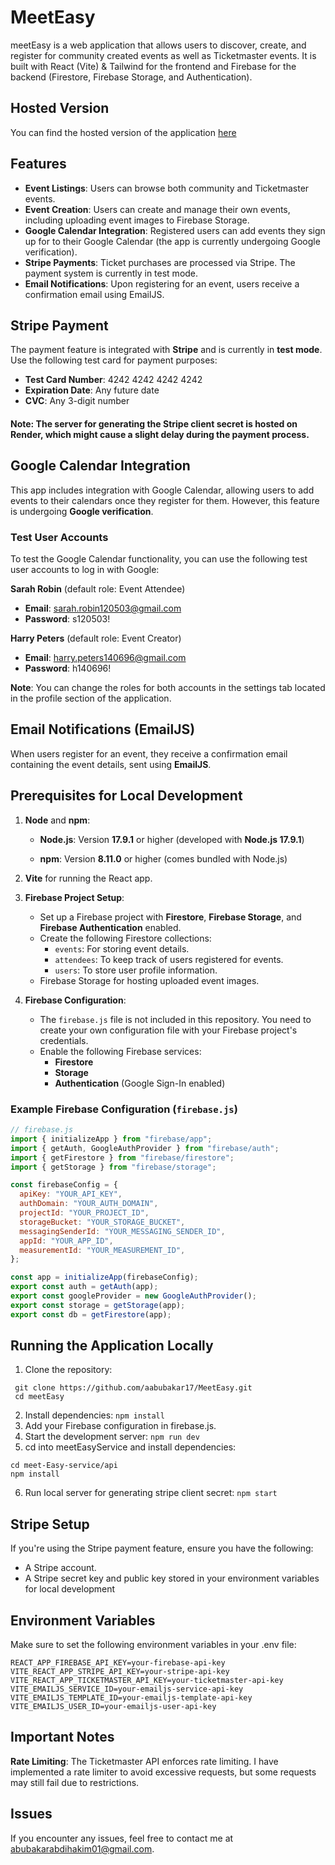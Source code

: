 # MeetEasy

meetEasy is a web application that allows users to discover, create, and register for community created events as well as Ticketmaster events. It is built with React (Vite) & Tailwind for the frontend and Firebase for the backend (Firestore, Firebase Storage, and Authentication).

## Hosted Version

You can find the hosted version of the application [here](https://meeteasy-244a4.web.app/)

## Features

- **Event Listings**: Users can browse both community and Ticketmaster events.
- **Event Creation**: Users can create and manage their own events, including uploading event images to Firebase Storage.
- **Google Calendar Integration**: Registered users can add events they sign up for to their Google Calendar (the app is currently undergoing Google verification).
- **Stripe Payments**: Ticket purchases are processed via Stripe. The payment system is currently in test mode.
- **Email Notifications**: Upon registering for an event, users receive a confirmation email using EmailJS.

## Stripe Payment

The payment feature is integrated with **Stripe** and is currently in **test mode**. Use the following test card for payment purposes:

- **Test Card Number**: 4242 4242 4242 4242
- **Expiration Date**: Any future date
- **CVC**: Any 3-digit number

#### Note: The server for generating the Stripe client secret is hosted on **Render**, which might cause a slight delay during the payment process.

## Google Calendar Integration

This app includes integration with Google Calendar, allowing users to add events to their calendars once they register for them. However, this feature is undergoing **Google verification**.

### Test User Accounts

To test the Google Calendar functionality, you can use the following test user accounts to log in with Google:

**Sarah Robin** (default role: Event Attendee)

- **Email**: sarah.robin120503@gmail.com
- **Password**: s120503!

**Harry Peters** (default role: Event Creator)

- **Email**: harry.peters140696@gmail.com
- **Password**: h140696!

**Note**: You can change the roles for both accounts in the settings tab located in the profile section of the application.

## Email Notifications (EmailJS)

When users register for an event, they receive a confirmation email containing the event details, sent using **EmailJS**.

## Prerequisites for Local Development

1. **Node** and **npm**:

   - **Node.js**: Version **17.9.1** or higher (developed with **Node.js 17.9.1**)

   - **npm**: Version **8.11.0** or higher (comes bundled with Node.js)

2. **Vite** for running the React app.
3. **Firebase Project Setup**:
   - Set up a Firebase project with **Firestore**, **Firebase Storage**, and **Firebase Authentication** enabled.
   - Create the following Firestore collections:
     - `events`: For storing event details.
     - `attendees`: To keep track of users registered for events.
     - `users`: To store user profile information.
   - Firebase Storage for hosting uploaded event images.
4. **Firebase Configuration**:
   - The `firebase.js` file is not included in this repository. You need to create your own configuration file with your Firebase project's credentials.
   - Enable the following Firebase services:
     - **Firestore**
     - **Storage**
     - **Authentication** (Google Sign-In enabled)

### Example Firebase Configuration (`firebase.js`)

```javascript
// firebase.js
import { initializeApp } from "firebase/app";
import { getAuth, GoogleAuthProvider } from "firebase/auth";
import { getFirestore } from "firebase/firestore";
import { getStorage } from "firebase/storage";

const firebaseConfig = {
  apiKey: "YOUR_API_KEY",
  authDomain: "YOUR_AUTH_DOMAIN",
  projectId: "YOUR_PROJECT_ID",
  storageBucket: "YOUR_STORAGE_BUCKET",
  messagingSenderId: "YOUR_MESSAGING_SENDER_ID",
  appId: "YOUR_APP_ID",
  measurementId: "YOUR_MEASUREMENT_ID",
};

const app = initializeApp(firebaseConfig);
export const auth = getAuth(app);
export const googleProvider = new GoogleAuthProvider();
export const storage = getStorage(app);
export const db = getFirestore(app);
```

## Running the Application Locally

1. Clone the repository:

```
 git clone https://github.com/aabubakar17/MeetEasy.git
 cd meetEasy
```

2. Install dependencies: `npm install`
3. Add your Firebase configuration in firebase.js.
4. Start the development server: `npm run dev`
5. cd into meetEasyService and install dependencies:

```
cd meet-Easy-service/api
npm install
```

6. Run local server for generating stripe client secret: `npm start`

## Stripe Setup

If you're using the Stripe payment feature, ensure you have the following:

- A Stripe account.
- A Stripe secret key and public key stored in your environment variables for local development

## Environment Variables

Make sure to set the following environment variables in your .env file:

```
REACT_APP_FIREBASE_API_KEY=your-firebase-api-key
VITE_REACT_APP_STRIPE_API_KEY=your-stripe-api-key
VITE_REACT_APP_TICKETMASTER_API_KEY=your-ticketmaster-api-key
VITE_EMAILJS_SERVICE_ID=your-emailjs-service-api-key
VITE_EMAILJS_TEMPLATE_ID=your-emailjs-template-api-key
VITE_EMAILJS_USER_ID=your-emailjs-user-api-key
```

## Important Notes

**Rate Limiting**: The Ticketmaster API enforces rate limiting. I have implemented a rate limiter to avoid excessive requests, but some requests may still fail due to restrictions.

## Issues

If you encounter any issues, feel free to contact me at abubakarabdihakim01@gmail.com.
